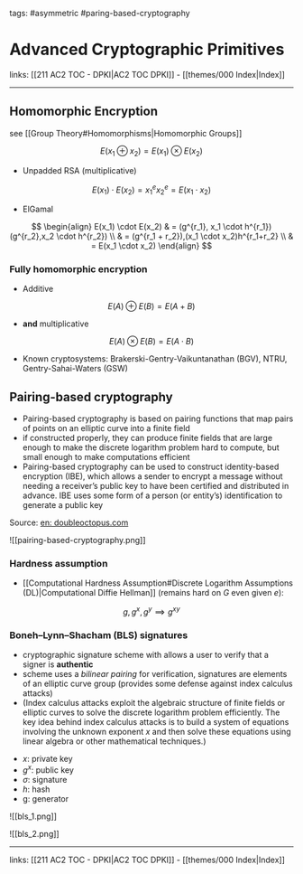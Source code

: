 tags: #asymmetric #paring-based-cryptography

# Advanced Cryptographic Primitives

links: [[211 AC2 TOC - DPKI|AC2 TOC DPKI]] - [[themes/000 Index|Index]]

---

## Homomorphic Encryption

see [[Group Theory#Homomorphisms|Homomorphic Groups]]

$$
E(x_1 \oplus x_2) = E(x_1) \otimes E(x_2)
$$

- Unpadded RSA (multiplicative)

$$
E(x_1) \cdot E(x_2) = x_1^ex_2^e = E(x_1 \cdot x_2)
$$

- ElGamal

$$
\begin{align}
E(x_1) \cdot E(x_2) & = (g^{r_1}, x_1 \cdot h^{r_1})(g^{r_2},x_2 \cdot h^{r_2}) \\
& = (g^{r_1 + r_2}),(x_1 \cdot x_2)h^{r_1+r_2} \\
& = E(x_1 \cdot x_2)
\end{align}
$$

### Fully homomorphic encryption

- Additive

$$
E(A) \oplus E(B) = E(A+B)
$$
- **and** multiplicative

$$
E(A) \otimes E(B) = E(A \cdot B)
$$

- Known cryptosystems: Brakerski-Gentry-Vaikuntanathan (BGV), NTRU, Gentry-Sahai-Waters (GSW)

## Pairing-based cryptography

- Pairing-based cryptography is based on pairing functions that map pairs of points on an elliptic curve into a finite field
- if constructed properly, they can produce finite fields that are large enough to make the discrete logarithm problem hard to compute, but small enough to make computations efficient
- Pairing-based cryptography can be used to construct identity-based encryption (IBE), which allows a sender to encrypt a message without needing a receiver’s public key to have been certified and distributed in advance. IBE uses some form of a person (or entity’s) identification to generate a public key

Source: [en: doubleoctopus.com](https://doubleoctopus.com/security-wiki/encryption-and-cryptography/pairing-based-cryptography/#:~:text=Pairing%2Dbased%20cryptography%20has%20been,to%20generate%20a%20public%20key.)

![[pairing-based-cryptography.png]]

### Hardness assumption

- [[Computational Hardness Assumption#Discrete Logarithm Assumptions (DL)|Computational Diffie Hellman]] (remains hard on $G$ even given $e$):

$$
g,g^x,g^y \implies g^{xy}
$$

### Boneh–Lynn–Shacham (BLS) signatures

- cryptographic signature scheme with allows a user to verify that a signer is **authentic**
- scheme uses a *bilinear pairing* for verification, signatures are elements of an elliptic curve group (provides some defense against index calculus attacks)
- (Index calculus attacks exploit the algebraic structure of finite fields or elliptic curves to solve the discrete logarithm problem efficiently. The key idea behind index calculus attacks is to build a system of equations involving the unknown exponent $x$ and then solve these equations using linear algebra or other mathematical techniques.)

* $x$: private key
* $g^x$: public key
* $\sigma$: signature
* $h$: hash
* g: generator

![[bls_1.png]]

![[bls_2.png]]

---
links: [[211 AC2 TOC - DPKI|AC2 TOC DPKI]] - [[themes/000 Index|Index]]